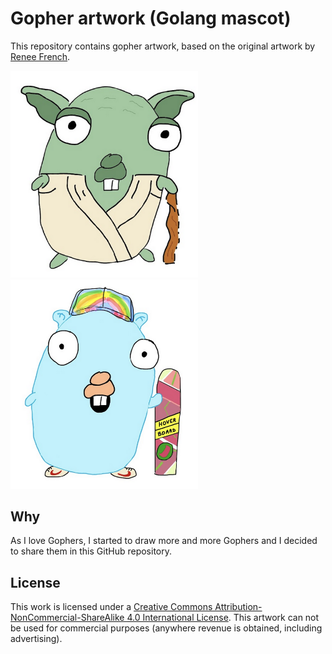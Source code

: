 # Gopher artwork (Golang mascot)

This repository contains gopher artwork, based on the original artwork by [Renee French](http://reneefrench.blogspot.com/).

<img src="yoda-gopher.png" alt="yoda-gopher.png" width="300"/> <img src="back-to-the-future-v2.png" alt="back-to-the-future-v2.png" width="300"/>


## Why

As I love Gophers, I started to draw more and more Gophers and I decided to share them in this GitHub repository.

## License

This work is licensed under a [Creative Commons Attribution-NonCommercial-ShareAlike 4.0 International License](https://creativecommons.org/licenses/by-nc-sa/4.0/).
This artwork can not be used for commercial purposes (anywhere revenue is obtained, including advertising).
